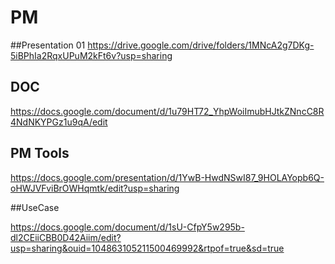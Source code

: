 # PM

##Presentation 01
https://drive.google.com/drive/folders/1MNcA2g7DKg-5iBPhIa2RqxUPuM2kFt6v?usp=sharing

## DOC

https://docs.google.com/document/d/1u79HT72_YhpWoiImubHJtkZNncC8R4NdNKYPGz1u9qA/edit


## PM Tools

https://docs.google.com/presentation/d/1YwB-HwdNSwI87_9HOLAYopb6Q-oHWJVFviBrOWHqmtk/edit?usp=sharing


##UseCase

https://docs.google.com/document/d/1sU-CfpY5w295b-dl2CEiiCBB0D42Aiim/edit?usp=sharing&ouid=104863105211500469992&rtpof=true&sd=true
